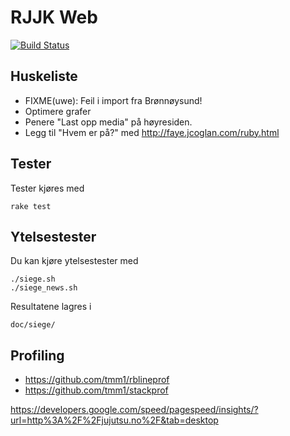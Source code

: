 RJJK Web
========

[![Build Status](https://travis-ci.org/Romerike-Jujutsu-Klubb/rjjk_web.svg?branch=master)](https://travis-ci.org/Romerike-Jujutsu-Klubb/rjjk_web)

## Huskeliste

* FIXME(uwe):  Feil i import fra Brønnøysund!
* Optimere grafer
* Penere "Last opp media" på høyresiden.
* Legg til "Hvem er på?" med http://faye.jcoglan.com/ruby.html

## Tester

Tester kjøres med

    rake test


## Ytelsestester

Du kan kjøre ytelsestester med

    ./siege.sh
    ./siege_news.sh

Resultatene lagres i

    doc/siege/

## Profiling

* https://github.com/tmm1/rblineprof
* https://github.com/tmm1/stackprof


https://developers.google.com/speed/pagespeed/insights/?url=http%3A%2F%2Fjujutsu.no%2F&tab=desktop

